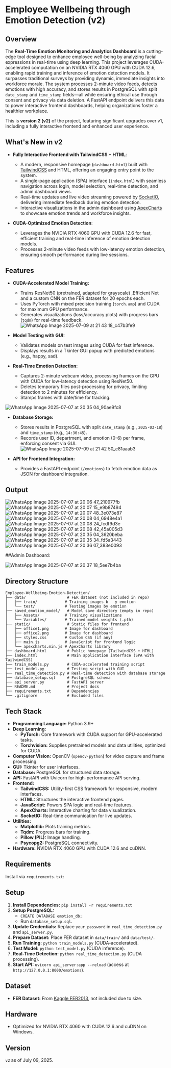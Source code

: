 # Employee Wellbeing through Emotion Detection (v2)

## Overview
The **Real-Time Emotion Monitoring and Analytics Dashboard** is a cutting-edge tool designed to enhance employee well-being by analyzing facial expressions in real-time using deep learning. This project leverages CUDA-accelerated computation on an NVIDIA RTX 4060 GPU with CUDA 12.6, enabling rapid training and inference of emotion detection models. It surpasses traditional surveys by providing dynamic, immediate insights into workforce morale. The system processes 2-minute video feeds, detects emotions with high accuracy, and stores results in PostgreSQL with split `date_stamp` and `time_stamp` fields—all while ensuring ethical use through consent and privacy via data deletion. A FastAPI endpoint delivers this data to power interactive frontend dashboards, helping organizations foster a healthier workplace.

This is **version 2 (v2)** of the project, featuring significant upgrades over v1, including a fully interactive frontend and enhanced user experience.

## What's New in v2
- **Fully Interactive Frontend with TailwindCSS + HTML**:
  - A modern, responsive homepage (`dashboard.html`) built with [TailwindCSS](https://tailwindcss.com/) and HTML, offering an engaging entry point to the system.
  - A single-page application (SPA) interface (`index.html`) with seamless navigation across login, model selection, real-time detection, and admin dashboard views.
  - Real-time updates and live video streaming powered by [SocketIO](https://socket.io/), delivering immediate feedback during emotion detection.
  - Interactive visualizations in the admin dashboard using [ApexCharts](https://apexcharts.com/) to showcase emotion trends and workforce insights.

- **CUDA-Optimized Emotion Detection**:
  - Leverages the NVIDIA RTX 4060 GPU with CUDA 12.6 for fast, efficient training and real-time inference of emotion detection models.
  - Processes 2-minute video feeds with low-latency emotion detection, ensuring smooth performance during live sessions.

## Features
- **CUDA-Accelerated Model Training:**
  - Trains ResNet50 (pretrained, adapted for grayscale) ,Efficient Net and a  custom CNN on the FER dataset for 20 epochs each.
  - Uses PyTorch with mixed precision training (`torch.amp`) and CUDA for maximum GPU performance.
  - Generates visualizations (loss/accuracy plots) with progress bars (`tqdm`) for real-time feedback.
![WhatsApp Image 2025-07-09 at 21 43 18_c47b3fe9](https://github.com/user-attachments/assets/d3be6b8f-9b25-4f38-a088-1189e48bc7af)


- **Model Testing with GUI:**
  - Validates models on test images using CUDA for fast inference.
  - Displays results in a Tkinter GUI popup with predicted emotions (e.g., happy, sad).


- **Real-Time Emotion Detection:**
  - Captures 2-minute webcam video, processing frames on the GPU with CUDA for low-latency detection using ResNet50.
  - Deletes temporary files post-processing for privacy, limiting detection to 2 minutes for efficiency.
  - Stamps frames with date/time for tracking.

![WhatsApp Image 2025-07-07 at 20 35 04_90ae9fc8](https://github.com/user-attachments/assets/937e6ab6-d23f-41ba-8892-afdf2f548fb7)


- **Database Storage:**
  - Stores results in PostgreSQL with split `date_stamp` (e.g., `2025-03-18`) and `time_stamp` (e.g., `14:30:45`).
  - Records user ID, department, and emotion (0-6) per frame, enforcing consent via GUI.
![WhatsApp Image 2025-07-09 at 21 42 50_c81aaab3](https://github.com/user-attachments/assets/c0215a70-7651-4038-a9a2-9c439c166e51)

- **API for Frontend Integration:**
  - Provides a FastAPI endpoint (`/emotions`) to fetch emotion data as JSON for dashboard integration.
 
## Output 

![WhatsApp Image 2025-07-07 at 20 06 47_210977fb](https://github.com/user-attachments/assets/62e66e9a-ac33-41a9-9f98-49162935f4f2)
![WhatsApp Image 2025-07-07 at 20 07 15_e9b87494](https://github.com/user-attachments/assets/23d3f03f-b2af-4bc3-b8ce-2782a3f0adb9)
![WhatsApp Image 2025-07-07 at 20 07 48_3e073e87](https://github.com/user-attachments/assets/d4621840-e079-4c88-8c3e-c96b1b48d5f2)
![WhatsApp Image 2025-07-07 at 20 08 04_6948e4a1](https://github.com/user-attachments/assets/cd5178f8-5c64-4767-bb58-96f85ac64d3b)
![WhatsApp Image 2025-07-07 at 20 08 24_fcdf9d3e](https://github.com/user-attachments/assets/22cadc2f-ad41-46ef-9381-eb4e830e17f4)
![WhatsApp Image 2025-07-07 at 20 08 42_45a005d3](https://github.com/user-attachments/assets/ebc76dd3-f9b1-4e81-9592-45b9c36ed1fb)
![WhatsApp Image 2025-07-07 at 20 35 04_3620beba](https://github.com/user-attachments/assets/ea494970-8f29-4ed7-be89-1789e877cfa7)
![WhatsApp Image 2025-07-07 at 20 35 34_fd5a3443](https://github.com/user-attachments/assets/24a2ea49-c5c5-479b-8735-29bd4212b2b5)
![WhatsApp Image 2025-07-07 at 20 36 07_383e0093](https://github.com/user-attachments/assets/169bdf83-f704-45a2-bd24-bf31edb502dc)

##Admin Dashboard:

![WhatsApp Image 2025-07-07 at 20 37 18_5ee7b4ba](https://github.com/user-attachments/assets/832ac41a-fc96-4f25-86bc-4fe9d4a130df)


## Directory Structure

```
Employee-Wellbeing-Emotion-Detection/
├── data/                  # FER dataset (not included in repo)
│   ├── train/            # Training images b   y emotion
│   └── test/             # Testing images by emotion
├── saved_emotion_model/   # Model save directory (empty in repo)
│   ├── Assets/           # Training visualizations
│   └── Variables/        # Trained model weights (.pth)
├── static/                # Static files for frontend
│   ├── office1.png       # Image for dashboard
│   ├── office2.png       # Image for dashboard
│   ├── styles.css        # Custom CSS (if any)
│   ├── main.js           # JavaScript for frontend logic
│   └── apexcharts.min.js # ApexCharts library
├── dashboard.html         # Public homepage (TailwindCSS + HTML)
├── index.html             # Main application interface (SPA with TailwindCSS)
├── train_models.py        # CUDA-accelerated training script
├── test_model.py          # Testing script with GUI
├── real_time_detection.py # Real-time detection with database storage
├── database_setup.sql     # PostgreSQL schema
├── api_server.py          # FastAPI server
├── README.md              # Project docs
├── requirements.txt       # Dependencies
└── .gitignore             # Excluded files
```

## Tech Stack
- **Programming Language:** Python 3.9+
- **Deep Learning:**
  - **PyTorch:** Core framework with CUDA support for GPU-accelerated tasks.
  - **Torchvision:** Supplies pretrained models and data utilities, optimized for CUDA.
- **Computer Vision:** OpenCV (`opencv-python`) for video capture and frame processing.
- **GUI:** Tkinter for user interfaces.
- **Database:** PostgreSQL for structured data storage.
- **API:** FastAPI with Uvicorn for high-performance API serving.
- **Frontend:**
  - **TailwindCSS:** Utility-first CSS framework for responsive, modern interfaces.
  - **HTML:** Structures the interactive frontend pages.
  - **JavaScript:** Powers SPA logic and real-time features.
  - **ApexCharts:** Interactive charting for data visualization.
  - **SocketIO:** Real-time communication for live updates.
- **Utilities:**
  - **Matplotlib:** Plots training metrics.
  - **Tqdm:** Progress bars for training.
  - **Pillow (PIL):** Image handling.
  - **Psycopg2:** PostgreSQL connectivity.
- **Hardware:** NVIDIA RTX 4060 GPU with CUDA 12.6 and cuDNN.

## Requirements
Install via `requirements.txt`:

## Setup
1. **Install Dependencies:** `pip install -r requirements.txt`
2. **Setup PostgreSQL:**
   - `CREATE DATABASE emotion_db;`
   - Run `database_setup.sql`.
3. **Update Credentials:** Replace `your_password` in `real_time_detection.py` and `api_server.py`.
4. **Prepare Dataset:** Place FER dataset in `data/train/` and `data/test/`.
5. **Run Training:** `python train_models.py` (CUDA-accelerated).
6. **Test Model:** `python test_model.py` (CUDA inference).
7. **Real-Time Detection:** `python real_time_detection.py` (CUDA processing).
8. **Start API:** `uvicorn api_server:app --reload` (access at `http://127.0.0.1:8000/emotions`).

## Dataset
- **FER Dataset:** From [Kaggle FER2013](https://www.kaggle.com/datasets/msambare/fer2013), not included due to size.

## Hardware
- Optimized for NVIDIA RTX 4060 with CUDA 12.6 and cuDNN on Windows.

## Version
`v2` as of July 09, 2025.
